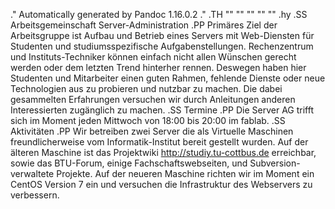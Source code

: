 .\" Automatically generated by Pandoc 1.16.0.2
.\"
.TH "" "" "" "" ""
.hy
.SS Arbeitsgemeinschaft Server\-Administration
.PP
Primäres Ziel der Arbeitsgruppe ist Aufbau und Betrieb eines Servers mit
Web\-Diensten für Studenten und studiumsspezifische Aufgabenstellungen.
Rechenzentrum und Instituts\-Techniker können einfach nicht allen
Wünschen gerecht werden oder dem letzten Trend hinterher rennen.
Deswegen haben hier Studenten und Mitarbeiter einen guten Rahmen,
fehlende Dienste oder neue Technologien aus zu probieren und nutzbar zu
machen.
Die dabei gesammelten Erfahrungen versuchen wir durch Anleitungen
anderen Interessierten zugänglich zu machen.
.SS Termine
.PP
Die Server AG trifft sich im Moment jeden Mittwoch von 18:00 bis 20:00
im fablab.
.SS Aktivitäten
.PP
Wir betreiben zwei Server die als Virtuelle Maschinen freundlicherweise
vom Informatik\-Institut bereit gestellt wurden.
Auf der älteren Maschine ist das Projektwiki
<http://studiy.tu-cottbus.de> erreichbar, sowie das BTU\-Forum, einige
Fachschaftswebseiten, und Subversion\-verwaltete Projekte.
Auf der neueren Maschine richten wir im Moment ein CentOS Version 7 ein
und versuchen die Infrastruktur des Webservers zu verbessern.
